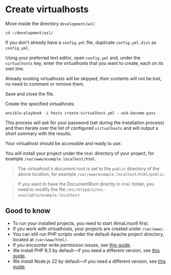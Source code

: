 # Create virtualhosts

Move inside the directory `development/wsl`:

```shell
cd ~/development/wsl/
```

If you don't already have a `config.yml` file, duplicate `config.yml.dist` as `config.yml`.

Using your preferred text editor, open `config.yml` and, under the `virtualhosts` key, enter the virtualhosts that you want to create, each on its own line.

Already existing virtualhosts will be skipped, their contents will not be lost, no need to comment or remove them.

Save and close the file.

Create the specified virtualhosts:

```shell
ansible-playbook -i hosts create-virtualhost.yml --ask-become-pass
```

This process will ask for your password (set during the installation process) and then iterate over the list of configured `virtualhosts` and will output a short summary with the results.

Your virtualhost should be accessible and ready to use.

You will install your project under the `html` directory of your project, for example `/var/www/example.localhost/html`.

> The virtualhost's document root is set to the `public` directory of the above location, for example `/var/www/example.localhost/html/public`.

> If you want to have the DocumentRoot directly in `html` folder, you need to modify the file `/etc/httpd/sites-available/example.localhost`.

## Good to know

* To run your installed projects, you need to start AlmaLinux9 first.
* If you work with virtualhosts, your projects are created under `/var/www/`.
* You can still run PHP scripts under the default Apache project directory, located at `/var/www/html/`.
* If you encounter write permission issues, see [this guide](https://docs.dotkernel.org/development/v1/faq/#how-do-i-fix-common-permission-issues).
* We install PHP 8.3 by default—if you need a different version, see [this guide](https://docs.dotkernel.org/development/v1/faq/#how-do-i-switch-to-a-different-version-of-php).
* We install Node.js 22 by default—if you need a different version, see [this guide](https://docs.dotkernel.org/development/v1/faq/#how-do-i-switch-to-a-different-version-of-nodejs).
